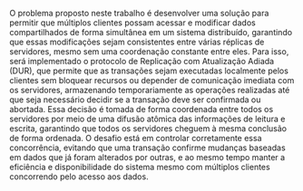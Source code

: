 O problema proposto neste trabalho é desenvolver uma solução para permitir que múltiplos clientes possam acessar e modificar dados compartilhados de forma simultânea em um sistema distribuído, garantindo que essas modificações sejam consistentes entre várias réplicas de servidores, mesmo sem uma coordenação constante entre eles. Para isso, será implementado o protocolo de Replicação com Atualização Adiada (DUR), que permite que as transações sejam executadas localmente pelos clientes sem bloquear recursos ou depender de comunicação imediata com os servidores, armazenando temporariamente as operações realizadas até que seja necessário decidir se a transação deve ser confirmada ou abortada. Essa decisão é tomada de forma coordenada entre todos os servidores por meio de uma difusão atômica das informações de leitura e escrita, garantindo que todos os servidores cheguem à mesma conclusão de forma ordenada. O desafio está em controlar corretamente essa concorrência, evitando que uma transação confirme mudanças baseadas em dados que já foram alterados por outras, e ao mesmo tempo manter a eficiência e disponibilidade do sistema mesmo com múltiplos clientes concorrendo pelo acesso aos dados.